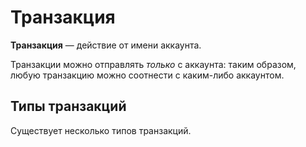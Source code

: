 # Транзакция

**Транзакция** — действие от имени аккаунта.

Транзакции можно отправлять _только_ с аккаунта: таким образом, любую транзакцию можно соотнести с каким-либо аккаунтом.

## Типы транзакций

Существует несколько типов транзакций.